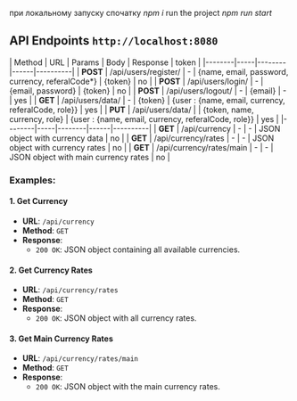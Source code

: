 при локальному запуску спочатку *npm i*
run the project *npm run start*



## API Endpoints `http://localhost:8080` 

| Method | URL | Params | Body | Response | token |
|--------|-----|--------|------|----------|
| **POST** | /api/users/register/ | - | {name, email, password, currency, referalCode*} | {token} | no |
| **POST** | /api/users/login/ | - |  {email, password} | {token} | no |
| **POST** | /api/users/logout/ | - |  {email} | - | yes |
| **GET** | /api/users/data/ | - |  {token} | {user : {name, email, currency, referalCode, role}} | yes |
| **PUT** | /api/users/data/ |  |  {token, name, currency, role} | {user : {name, email, currency, referalCode, role}} | yes |
|--------|-----|--------|------|----------|
| **GET** | /api/currency | - | - | JSON object with currency data | no |
| **GET** | /api/currency/rates | - | - | JSON object with currency rates | no |
| **GET** | /api/currency/rates/main | - | - | JSON object with main currency rates | no |

### Examples:
#### 1. Get Currency
- **URL**: `/api/currency`
- **Method**: `GET`
- **Response**:
  - `200 OK`: JSON object containing all available currencies.

#### 2. Get Currency Rates
- **URL**: `/api/currency/rates`
- **Method**: `GET`
- **Response**:
  - `200 OK`: JSON object with all currency rates.

#### 3. Get Main Currency Rates
- **URL**: `/api/currency/rates/main`
- **Method**: `GET`
- **Response**:
  - `200 OK`: JSON object with the main currency rates.